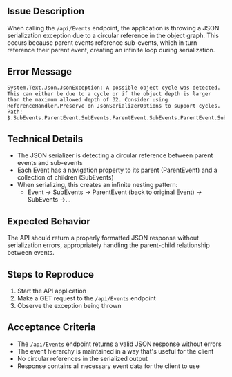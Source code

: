 ## Issue Description

When calling the `/api/Events` endpoint, the application is throwing a JSON serialization exception due to a circular reference in the object graph. This occurs because parent events reference sub-events, which in turn reference their parent event, creating an infinite loop during serialization.

## Error Message

```
System.Text.Json.JsonException: A possible object cycle was detected. This can either be due to a cycle or if the object depth is larger than the maximum allowed depth of 32. Consider using ReferenceHandler.Preserve on JsonSerializerOptions to support cycles. Path: $.SubEvents.ParentEvent.SubEvents.ParentEvent.SubEvents.ParentEvent.SubEvents.ParentEvent.SubEvents.ParentEvent.SubEvents.ParentEvent.SubEvents.ParentEvent.SubEvents.ParentEvent.SubEvents.ParentEvent.Id.
```

## Technical Details

- The JSON serializer is detecting a circular reference between parent events and sub-events
- Each Event has a navigation property to its parent (ParentEvent) and a collection of children (SubEvents)
- When serializing, this creates an infinite nesting pattern:
    - Event → SubEvents → ParentEvent (back to original Event) → SubEvents →...

## Expected Behavior

The API should return a properly formatted JSON response without serialization errors, appropriately handling the parent-child relationship between events.

## Steps to Reproduce

1. Start the API application
2. Make a GET request to the `/api/Events` endpoint
3. Observe the exception being thrown

## Acceptance Criteria

- The `/api/Events` endpoint returns a valid JSON response without errors
- The event hierarchy is maintained in a way that's useful for the client
- No circular references in the serialized output
- Response contains all necessary event data for the client to use